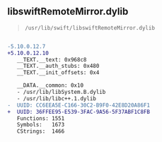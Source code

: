 ## libswiftRemoteMirror.dylib

> `/usr/lib/swift/libswiftRemoteMirror.dylib`

```diff

-5.10.0.12.7
+5.10.0.12.10
   __TEXT.__text: 0x968c8
   __TEXT.__auth_stubs: 0x480
   __TEXT.__init_offsets: 0x4

   __DATA.__common: 0x10
   - /usr/lib/libSystem.B.dylib
   - /usr/lib/libc++.1.dylib
-  UUID: CC6EEA5E-C166-30C2-B9F0-42E8D20A86F1
+  UUID: 36FFEE95-E539-3FAC-9A56-5F37ABF1C8FB
   Functions: 1551
   Symbols:   1673
   CStrings:  1466

```
